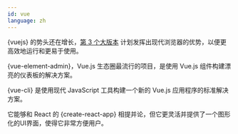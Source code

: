 ```yaml
---
id: vue  
language: zh
---
```


{vuejs} 的势头还在增长，[第 3 个大版本](https://medium.com/vue-mastery/evan-you-previews-vue-js-3-0-ab063dec3547) 计划发挥出现代浏览器的优势，以便更高效地运行和更易于使用。

{vue-element-admin}，Vue.js 生态圈最流行的项目，是使用 Vue.js 组件构建漂亮的仪表板的解决方案。

{vue-cli} 是使用现代 JavaScript 工具构建一个新的 Vue.js 应用程序的标准解决方案。

它能够和 React 的 {create-react-app} 相提并论，但它更灵活并提供了一个图形化的UI界面，使得它非常方便用户。

